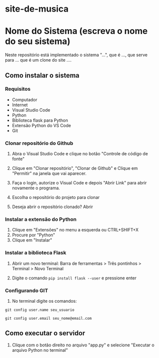 # site-de-musica
# Nome do Sistema (escreva o nome do seu sistema)
Neste repositório está implementado o sistema "...", que é ..., que serve para ... que é um clone do site ....

## Como instalar o sistema
### Requisitos 
- Computador
- Internet
- Visual Studio Code
- Python
- Biblioteca flask para Python
- Extensão Python do VS Code
- Git 

### Clonar repositório do Github
1. Abra o Visual Studio Code e clique no botão "Controle de código de fonte"


2. Clique em "Clonar repositório", "Clonar de Github" e Clique em "Permitir" na janela que vai aparecer.

3. Faça o login, autorize o Visual Code e depois "Abrir Link" para abrir novamente o programa.

4. Escolha o repositório do projeto para clonar

5. Deseja abrir o repositório clonado? Abrir

### Instalar a extensão do Python 
1. Clique em "Extensões" no menu a esquerda ou CTRL+SHIFT+X
2. Procure por "Python"
3. Clique em "Instalar"

### Instalar a biblioteca Flask
1. Abrir um novo terminal: Barra de ferramentas > Três pontinhos > Terminal > Novo Terminal


2. Digite o comando `pip install flask --user` e pressione enter

### Configurando GIT
1. No terminal digite os comandos: 

`git config user.name seu_usuario`

`git config user.email seu_nome@email.com`

## Como executar o servidor 
1. Clique com o botão direito no arquivo "app.py" e selecione "Executar o arquivo Python no terminal"